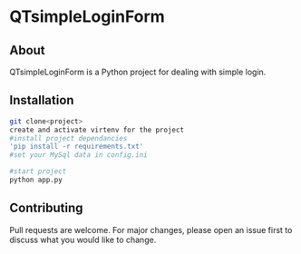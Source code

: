 #  QTsimpleLoginForm
## About
 QTsimpleLoginForm is a Python project for dealing with simple login.

## Installation



```bash
git clone<project>
create and activate virtenv for the project
#install project dependancies
'pip install -r requirements.txt'
#set your MySql data in config.ini

#start project
python app.py
```


## Contributing

Pull requests are welcome. For major changes, please open an issue first
to discuss what you would like to change.
